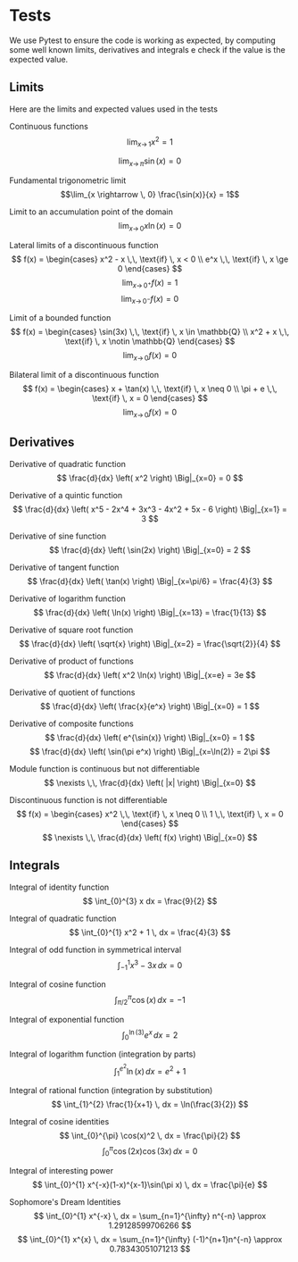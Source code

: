 # Tests
We use Pytest to ensure the code is working as expected, by computing some well known limits, derivatives and integrals e check if the value is the expected value.
## Limits
Here are the limits and expected values used in the tests

Continuous functions
$$\lim_{x \rightarrow \, 1} x^2 = 1$$

$$\lim_{x \rightarrow \, \pi} \sin(x) = 0$$

Fundamental trigonometric limit
$$\lim_{x \rightarrow \, 0} \frac{\sin(x)}{x}  = 1$$

Limit to an accumulation point of the domain
$$\lim_{x \rightarrow \, 0} x \ln(x)  = 0$$

Lateral limits of a discontinuous function
$$ f(x) = \begin{cases} x^2 - x \,\, \text{if} \, x < 0 \\ e^x \,\, \text{if} \, x \ge 0 \end{cases} $$
$$\lim_{x \rightarrow \, 0^+} f(x)  = 1$$
$$\lim_{x \rightarrow \, 0^-} f(x)  = 0$$

Limit of a bounded function
$$ f(x) = \begin{cases} \sin(3x) \,\, \text{if} \, x \in \mathbb{Q} \\ x^2 + x \,\, \text{if} \, x \notin \mathbb{Q} \end{cases} $$
$$\lim_{x \rightarrow \, 0} f(x)  = 0$$

Bilateral limit of a discontinuous function
$$ f(x) = \begin{cases} x + \tan(x) \,\, \text{if} \, x \neq 0 \\ \pi + e \,\, \text{if} \, x = 0 \end{cases} $$
$$\lim_{x \rightarrow \, 0} f(x)  = 0$$

## Derivatives

Derivative of quadratic function
$$ \frac{d}{dx} \left( x^2 \right) \Big|_{x=0} = 0 $$

Derivative of a quintic function
$$ \frac{d}{dx} \left( x^5 - 2x^4 + 3x^3 - 4x^2 + 5x - 6 \right) \Big|_{x=1} = 3 $$

Derivative of sine function
$$ \frac{d}{dx} \left( \sin(2x) \right) \Big|_{x=0} = 2 $$

Derivative of tangent function
$$ \frac{d}{dx} \left( \tan(x) \right) \Big|_{x=\pi/6} = \frac{4}{3} $$

Derivative of logarithm function
$$ \frac{d}{dx} \left( \ln(x) \right) \Big|_{x=13} = \frac{1}{13} $$

Derivative of square root function
$$ \frac{d}{dx} \left( \sqrt{x} \right) \Big|_{x=2} = \frac{\sqrt{2}}{4} $$

Derivative of product of functions
$$ \frac{d}{dx} \left( x^2 \ln(x) \right) \Big|_{x=e} = 3e $$

Derivative of quotient of functions
$$ \frac{d}{dx} \left( \frac{x}{e^x} \right) \Big|_{x=0} = 1 $$

Derivative of composite functions
$$ \frac{d}{dx} \left( e^{\sin(x)} \right) \Big|_{x=0} = 1 $$
$$ \frac{d}{dx} \left( \sin(\pi e^x) \right) \Big|_{x=\ln(2)} = 2\pi $$

Module function is continuous but not differentiable
$$ \nexists \,\, \frac{d}{dx} \left( |x| \right) \Big|_{x=0} $$

Discontinuous function is not differentiable
$$ f(x) = \begin{cases} x^2 \,\, \text{if} \, x \neq 0 \\ 1 \,\, \text{if} \, x = 0 \end{cases} $$
$$ \nexists \,\, \frac{d}{dx} \left( f(x) \right) \Big|_{x=0} $$


## Integrals


Integral of identity function
$$ \int_{0}^{3} x dx = \frac{9}{2} $$

Integral of quadratic function
$$ \int_{0}^{1} x^2 + 1 \, dx = \frac{4}{3} $$

Integral of odd function in symmetrical interval
$$ \int_{-1}^{1} x^3 - 3x \, dx = 0 $$

Integral of cosine function
$$ \int_{\pi/2}^{\pi} \cos(x) \, dx = -1 $$

Integral of exponential function
$$ \int_{0}^{\ln(3)} e^x \, dx = 2 $$

Integral of logarithm function (integration by parts)
$$ \int_{1}^{e^2} \ln(x) \, dx = e^2 + 1 $$

Integral of rational function (integration by substitution)
$$ \int_{1}^{2} \frac{1}{x+1} \, dx = \ln(\frac{3}{2}) $$

Integral of cosine identities
$$ \int_{0}^{\pi} \cos(x)^2 \, dx = \frac{\pi}{2} $$
$$ \int_{0}^{\pi} \cos(2x)\cos(3x) \, dx = 0 $$

Integral of interesting power
$$ \int_{0}^{1} x^{-x}(1-x)^{x-1}\sin(\pi x) \, dx = \frac{\pi}{e} $$

Sophomore's Dream Identities
$$ \int_{0}^{1} x^{-x} \, dx = \sum_{n=1}^{\infty} n^{-n} \approx 1.29128599706266 $$
$$ \int_{0}^{1} x^{x} \, dx = \sum_{n=1}^{\infty} (-1)^{n+1}n^{-n} \approx 0.78343051071213 $$
